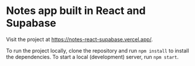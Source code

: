 # Notes app built in React and Supabase

Visit the project at https://notes-react-supabase.vercel.app/.

To run the project locally, clone the repository and run `npm install` to install the dependencies. To start a local (development) server, run `npm start`.
